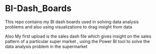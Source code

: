 # BI-Dash_Boards
This repo contains my BI dash boards used in solving data analysis problems and also using visualizations to drag insight from data 

Also My first upload is the sales dash file which gives insight on the sales pattern of a particular super market , using the Power BI tool to solve the data analysis problem in the supermarket 
